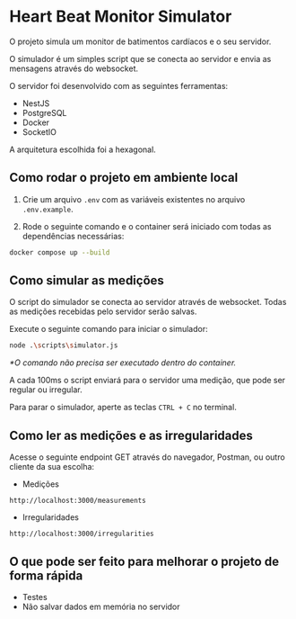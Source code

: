 # Heart Beat Monitor Simulator

O projeto simula um monitor de batimentos cardíacos e o seu servidor.

O simulador é um simples script que se conecta ao servidor e envia as mensagens através do websocket.

O servidor foi desenvolvido com as seguintes ferramentas:

- NestJS
- PostgreSQL
- Docker
- SocketIO

A arquitetura escolhida foi a hexagonal.

## Como rodar o projeto em ambiente local

1. Crie um arquivo `.env` com as variáveis existentes no arquivo `.env.example`.

2. Rode o seguinte comando e o container será iniciado com todas as dependências necessárias:

```sh
docker compose up --build
```

## Como simular as medições

O script do simulador se conecta ao servidor através de websocket. Todas as medições recebidas pelo servidor serão salvas.

Execute o seguinte comando para iniciar o simulador:

```sh
node .\scripts\simulator.js
```

_*O comando não precisa ser executado dentro do container._

A cada 100ms o script enviará para o servidor uma medição, que pode ser regular ou irregular.

Para parar o simulador, aperte as teclas `CTRL + C` no terminal.

## Como ler as medições e as irregularidades

Acesse o seguinte endpoint GET através do navegador, Postman, ou outro cliente da sua escolha:

- Medições

`http://localhost:3000/measurements`

- Irregularidades

`http://localhost:3000/irregularities`

## O que pode ser feito para melhorar o projeto de forma rápida

- Testes
- Não salvar dados em memória no servidor